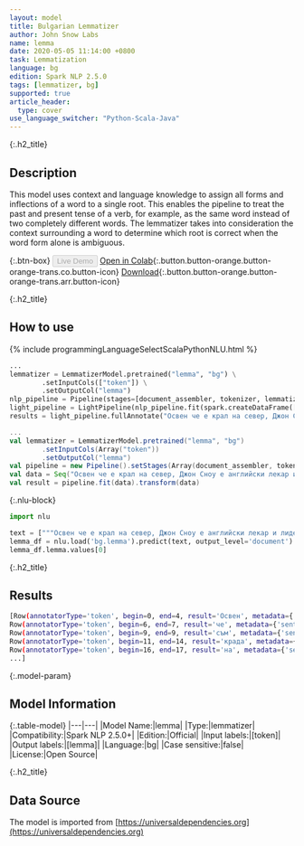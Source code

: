 ```yaml
---
layout: model
title: Bulgarian Lemmatizer
author: John Snow Labs
name: lemma
date: 2020-05-05 11:14:00 +0800
task: Lemmatization
language: bg
edition: Spark NLP 2.5.0
tags: [lemmatizer, bg]
supported: true
article_header:
  type: cover
use_language_switcher: "Python-Scala-Java"
---
```


{:.h2_title}
## Description
This model uses context and language knowledge to assign all forms and inflections of a word to a single root. This enables the pipeline to treat the past and present tense of a verb, for example, as the same word instead of two completely different words. The lemmatizer takes into consideration the context surrounding a word to determine which root is correct when the word form alone is ambiguous.

{:.btn-box}
<button class="button button-orange" disabled>Live Demo</button>
[Open in Colab](https://githubtocolab.com/JohnSnowLabs/spark-nlp-workshop/blob/b2eb08610dd49d5b15077cc499a94b4ec1e8b861/jupyter/annotation/english/model-downloader/Create%20custom%20pipeline%20-%20NerDL.ipynb){:.button.button-orange.button-orange-trans.co.button-icon}
[Download](https://s3.amazonaws.com/auxdata.johnsnowlabs.com/public/models/lemma_bg_2.5.0_2.4_1588666297763.zip){:.button.button-orange.button-orange-trans.arr.button-icon}

{:.h2_title}
## How to use

<div class="tabs-box" markdown="1">

{% include programmingLanguageSelectScalaPythonNLU.html %}

```python
...
lemmatizer = LemmatizerModel.pretrained("lemma", "bg") \
        .setInputCols(["token"]) \
        .setOutputCol("lemma")
nlp_pipeline = Pipeline(stages=[document_assembler, tokenizer, lemmatizer])
light_pipeline = LightPipeline(nlp_pipeline.fit(spark.createDataFrame([['']]).toDF("text")))
results = light_pipeline.fullAnnotate("Освен че е крал на север, Джон Сноу е английски лекар и лидер в развитието на анестезия и медицинска хигиена.")
```

```scala
...
val lemmatizer = LemmatizerModel.pretrained("lemma", "bg")
        .setInputCols(Array("token"))
        .setOutputCol("lemma")
val pipeline = new Pipeline().setStages(Array(document_assembler, tokenizer, lemmatizer))
val data = Seq("Освен че е крал на север, Джон Сноу е английски лекар и лидер в развитието на анестезия и медицинска хигиена.").toDF("text")
val result = pipeline.fit(data).transform(data)
```

{:.nlu-block}
```python
import nlu

text = ["""Освен че е крал на север, Джон Сноу е английски лекар и лидер в развитието на анестезия и медицинска хигиена."""]
lemma_df = nlu.load('bg.lemma').predict(text, output_level='document')
lemma_df.lemma.values[0]
```

</div>

{:.h2_title}
## Results

```bash
[Row(annotatorType='token', begin=0, end=4, result='Освен', metadata={'sentence': '0'}, embeddings=[]),
Row(annotatorType='token', begin=6, end=7, result='че', metadata={'sentence': '0'}, embeddings=[]),
Row(annotatorType='token', begin=9, end=9, result='съм', metadata={'sentence': '0'}, embeddings=[]),
Row(annotatorType='token', begin=11, end=14, result='крада', metadata={'sentence': '0'}, embeddings=[]),
Row(annotatorType='token', begin=16, end=17, result='на', metadata={'sentence': '0'}, embeddings=[]),
...]
```

{:.model-param}
## Model Information

{:.table-model}
|---|---|
|Model Name:|lemma|
|Type:|lemmatizer|
|Compatibility:|Spark NLP 2.5.0+|
|Edition:|Official|
|Input labels:|[token]|
|Output labels:|[lemma]|
|Language:|bg|
|Case sensitive:|false|
|License:|Open Source|

{:.h2_title}
## Data Source
The model is imported from [https://universaldependencies.org](https://universaldependencies.org)